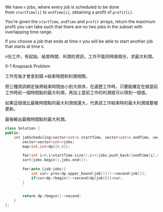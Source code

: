 We have `n` jobs, where every job is scheduled to be done from `startTime[i]` to `endTime[i]`, obtaining a profit of `profit[i]`.

You're given the `startTime`, `endTime` and `profit` arrays, return the maximum profit you can take such that there are no two jobs in the subset with overlapping time range.

If you choose a job that ends at time `X` you will be able to start another job that starts at time `X`.

n份工作，有起始、結束時間、利潤的資訊，工作不能同時做兩份，求最大利潤。

0-1 Knapsack Problem

工作完後才會拿到錢→結束時間和利潤相關。

把三種資訊綁定後將結束時間由小到大排序，在遍歷工作時，只要能確定在做當前工作時前一個時間點的最大利潤，再加上當前工作的利潤就可以得到一個值。

如果這個值比最晚時間點的最大利潤值還大，代表該工作結束時的最大利潤值要被更新。

最後輸出最晚時間點的最大利潤。
```cpp
class Solution {
public:
    int jobScheduling(vector<int>& startTime, vector<int>& endTime, vector<int>& profit) {
        vector<vector<int>>jobs;
        map<int,int>dp{{0,0}};
        
        for(int i=0;i<startTime.size();i++)jobs.push_back({endTime[i],startTime[i],profit[i]});
        sort(jobs.begin(),jobs.end());
        
        for(auto &job:jobs){
            int cur= prev(dp.upper_bound(job[1]))->second+job[2];
            if(cur>dp.rbegin()->second)dp[job[0]]=cur;
        }
        
        
        return dp.rbegin()->second;
    }
};
```